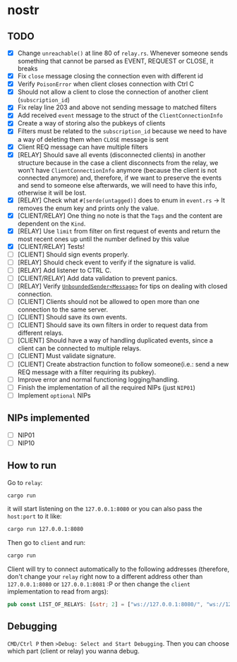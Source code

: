 # nostr

## TODO

- [x] Change `unreachable()` at line 80 of `relay.rs`. Whenever someone sends something that cannot be parsed as EVENT, REQUEST or CLOSE, it breaks
- [x] Fix `close` message closing the connection even with different id
- [x] Verify `PoisonError` when client closes connection with Ctrl C
- [x] Should not allow a client to close the connection of another client (`subscription_id`)
- [x] Fix relay line 203 and above not sending message to matched filters
- [x] Add received `event` message to the struct of the `ClientConnectionInfo`
- [x] Create a way of storing also the pubkeys of clients
- [x] Filters must be related to the `subscription_id` because we need to have a way of deleting them when `CLOSE` message is sent
- [x] Client REQ message can have multiple filters
- [x] [RELAY] Should save all events (disconnected clients) in another structure because in the case a client disconnects from the relay, we won't have `ClientConnectionInfo` anymore (because the client is not connected anymore) and, therefore, if we want to preserve the events and send to someone else afterwards, we will need to have this info, otherwise it will be lost.
- [x] [RELAY] Check what `#[serde(untagged)]` does to enum in `event.rs` -> It removes the enum key and prints only the value.
- [x] [CLIENT/RELAY] One thing no note is that the `Tags` and the content are dependent on the `Kind`.
- [x] [RELAY] Use `limit` from filter on first request of events and return the most recent ones up until the number defined by this value
- [x] [CLIENT/RELAY] Tests!
- [ ] [CLIENT] Should sign events properly.
- [ ] [RELAY] Should check event to verify if the signature is valid.
- [ ] [RELAY] Add listener to CTRL C.
- [ ] [CLIENT/RELAY] Add data validation to prevent panics.
- [ ] [RELAY] Verify [`UnboundedSender<Message>`](https://docs.rs/tokio/latest/tokio/sync/mpsc/struct.UnboundedSender.html) for tips on dealing with closed connection.
- [ ] [CLIENT] Clients should not be allowed to open more than one connection to the same server.
- [ ] [CLIENT] Should save its own events.
- [ ] [CLIENT] Should save its own filters in order to request data from different relays.
- [ ] [CLIENT] Should have a way of handling duplicated events, since a client can be connected to multiple relays.
- [ ] [CLIENT] Must validate signature.
- [ ] [CLIENT] Create abstraction function to follow someone(i.e.: send a new REQ message with a filter requiring its pubkey).
- [ ] Improve error and normal functioning logging/handling.
- [ ] Finish the implementation of all the required NIPs (just `NIP01`)
- [ ] Implement `optional` NIPs

## NIPs implemented

- [ ] NIP01
- [ ] NIP10

## How to run

Go to `relay`:

```bash
cargo run
```

it will start listening on the `127.0.0.1:8080` or you can also pass the `host:port` to it like:

```bash
cargo run 127.0.0.1:8080
```

Then go to `client` and run:

```bash
cargo run
```

Client will try to connect automatically to the following addresses (therefore, don't change your `relay` right now
to a different address other than `127.0.0.1:8080` or `127.0.0.1:8081` :P or then change the `client` implementation to read from args):

```rs
pub const LIST_OF_RELAYS: [&str; 2] = ["ws://127.0.0.1:8080/", "ws://127.0.0.1:8081/"];
```

## Debugging

`CMD/Ctrl P` then `>Debug: Select and Start Debugging`. Then you can choose which part (client or relay) you wanna debug.
